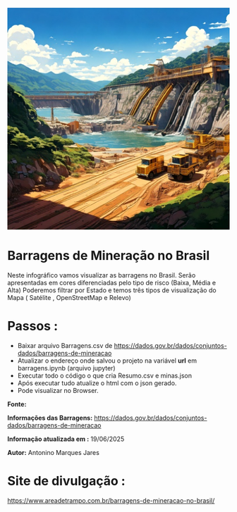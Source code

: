 ![Barragens](https://github.com/Antonino-Marques-Jares/Barragem-Mineracao/blob/main/Barragem.jpg)

# Barragens de Mineração no Brasil

Neste infográfico vamos visualizar as barragens no Brasil.
Serão apresentadas em cores diferenciadas pelo tipo de risco (Baixa, Média e Alta)
Poderemos filtrar por Estado e temos três tipos de visualização do Mapa ( Satélite , OpenStreetMap e Relevo)

# Passos :
- Baixar arquivo Barragens.csv de https://dados.gov.br/dados/conjuntos-dados/barragens-de-mineracao
- Atualizar o endereço onde salvou o projeto na variável **url** em barragens.ipynb (arquivo jupyter)
- Executar todo o código o que cria Resumo.csv e minas.json
- Após executar tudo atualize o html com o json gerado.
- Pode visualizar no Browser.

**Fonte:**

**Informações das Barragens:** https://dados.gov.br/dados/conjuntos-dados/barragens-de-mineracao

**Informação atualizada em :** 19/06/2025

**Autor:** 
Antonino Marques Jares

# Site de divulgação :
https://www.areadetrampo.com.br/barragens-de-mineracao-no-brasil/



